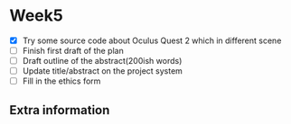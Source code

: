 # Week5
- [x] Try some source code about Oculus Quest 2 which in different scene
- [ ] Finish first draft of the plan
- [ ] Draft outline of the abstract(200ish words)
- [ ] Update title/abstract on the project system
- [ ] Fill in the ethics form

## Extra information
